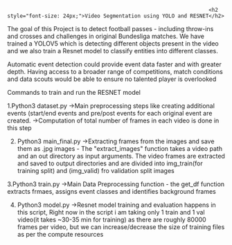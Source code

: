                                                                      <h2 style="font-size: 24px;">Video Segmentation using YOLO and RESNET</h2>

The goal of this Project is to detect football passes - including throw-ins and crosses and challenges in original Bundesliga matches. We have trained a YOLOV5 which is detecting different objects present in the video
and we also train a Resnet model to classify entities into different classes.

Automatic event detection could provide event data faster and with greater depth. Having access to a broader range of competitions, match conditions and data scouts would be able to ensure no talented player is overlooked


Commands to train and run the RESNET model

1.Python3 dataset.py
->Main preprocessing steps like creating additional events (start/end events and pre/post events for each original event are created.
->Computation of total number of frames in each video is done in this step



2. Python3 main_final.py
->Extracting frames from the images and save them as .jpg images - The "extract_images" function takes a video path and an out directory as input arguments. The video frames are extracted and saved to output directories
and are divided into img_train(for training split) and (img_valid) fro validation split images

3.Python3 train.py
->Main Data Preprocessing function - the get_df function extracts frmaes, assigns event classes and identifies background frames

4. Python3 model.py
   ->Resnet model training and evaluation happens in this script, Right now in the script i am taking only 1 train and 1 val video(it takes ~30-35 min for training) as there are roughly 80000 frames per video, but we can increase/decrease the size of training files as per the compute resources
 
   

